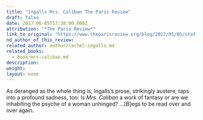 ```yaml
---
title: "Ingalls Mrs. Caliban The Paris Review"
draft: false
date: 2017-06-05T17:38:00.000Z
attribution: "*The Paris Review*"
link_to_original: "https://www.theparisreview.org/blog/2017/05/05/staff-picks-mothers-metromedia-murderous-amphibians/"
nd_author_of_this_review:
related_author: author/rachel-ingalls.md
related_books:
  - book/mrs-caliban.md
description:
weight:
layout: none
---
```

As deranged as the whole thing is, Ingalls’s prose, strikingly austere, taps into a profound sadness, too: Is *Mrs. Caliban* a work of fantasy or are we inhabiting the psyche of a woman unhinged? ...[B]egs to be read over and over again.

